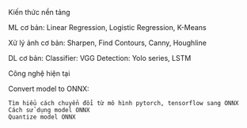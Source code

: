 Kiến thức nền tảng

  ML cơ bản: Linear Regression, Logistic Regression, K-Means
  
  Xử lý ảnh cơ bản: Sharpen, Find Contours, Canny, Houghline
  
  DL cơ bản:
    Classifier: VGG
    Detection: Yolo series, LSTM
    
Công nghệ hiện tại

  Convert model to ONNX:
	
    Tìm hiểu cách chuyển đổi từ mô hình pytorch, tensorflow sang ONNX
    Cách sử dụng model ONNX
    Quantize model ONNX

